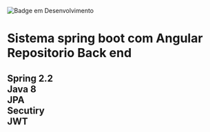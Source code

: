 ![Badge em Desenvolvimento](http://img.shields.io/static/v1?label=STATUS&message=EM%20DESENVOLVIMENTO&color=GREEN&style=for-the-badge) </br>
<h1 aligh="center"> Sistema spring boot com Angular Repositorio Back end

 <h2>
 
<strong>Spring 2.2</strong> </br>
<strong>Java 8 </strong> </br>
<strong>JPA</strong> </br>
<strong>Secutiry</strong> </br>
<strong>JWT</strong></br>
